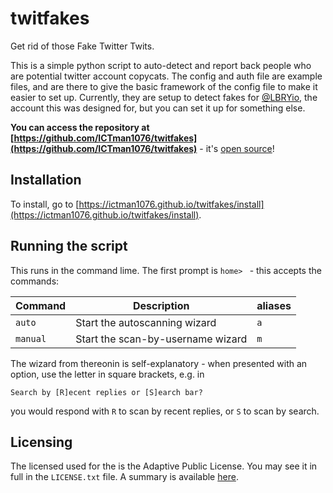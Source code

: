 # twitfakes
Get rid of those Fake Twitter Twits.

This is a simple python script to auto-detect and report back people who are potential twitter account copycats.
The config and auth file are example files, and are there to give the basic framework of the config file to make
it easier to set up. Currently, they are setup to detect fakes for [@LBRYio](https://twitter.com/LBRYio), the
account this was designed for, but you can set it up for something else.

**You can access the repository at [https://github.com/ICTman1076/twitfakes](https://github.com/ICTman1076/twitfakes)** - it's [open source](https://ictman1076.github.io/twitfakes/licensesummary)!

## Installation

To install, go to [https://ictman1076.github.io/twitfakes/install](https://ictman1076.github.io/twitfakes/install).

## Running the script

This runs in the command lime. The first prompt is `home> ` - this accepts the commands:

Command  | Description                       | aliases
-------- | --------------------------------- | -------
`auto`   | Start the autoscanning wizard     | `a`
`manual` | Start the scan-by-username wizard | `m`

The wizard from thereonin is self-explanatory - when presented with an option, use the letter in square brackets, e.g. in

```
Search by [R]ecent replies or [S]earch bar?
```

you would respond with `R` to scan by recent replies, or `S` to scan by search.

## Licensing

The licensed used for the is the Adaptive Public License. You may see it in full in the `LICENSE.txt` file. A summary is
available [here](https://ictman1076.github.io/twitfakes/licensesummary).
